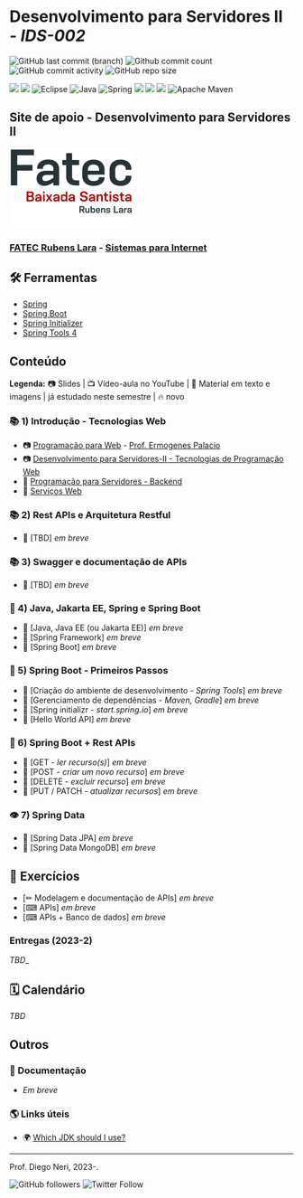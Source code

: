 # Desenvolvimento para Servidores II - _IDS-002_

![GitHub last commit (branch)](https://img.shields.io/github/last-commit/diegoneri/aulas-ds-spring-boot/main?label=%C3%BAltima%20atualiza%C3%A7%C3%A3o)
![Github commit count](https://badgen.net/github/commits/diegoneri/aulas-ds-spring-boot)
![GitHub commit activity](https://img.shields.io/github/commit-activity/m/diegoneri/aulas-ds-spring-boot?label=commits)
![GitHub repo size](https://img.shields.io/github/repo-size/diegoneri/aulas-ds-spring-boot?label=tamanho)

![](https://img.shields.io/badge/windows%20terminal-4D4D4D?style=for-the-badge&logo=windows%20terminal&logoColor=white)
![](https://img.shields.io/badge/Visual_Studio_Code-0078D4?style=for-the-badge&logo=visual%20studio%20code&logoColor=white)
![Eclipse](https://img.shields.io/badge/Eclipse-FE7A16.svg?style=for-the-badge&logo=Eclipse&logoColor=white)
![Java](https://img.shields.io/badge/java-%23ED8B00.svg?style=for-the-badge&logo=openjdk&logoColor=white)
![Spring](https://img.shields.io/badge/spring-%236DB33F.svg?style=for-the-badge&logo=spring&logoColor=white)
![](https://img.shields.io/badge/GIT-E44C30?style=for-the-badge&logo=git&logoColor=white)
![](https://img.shields.io/badge/GitHub-100000?style=for-the-badge&logo=github&logoColor=white)
![](https://img.shields.io/badge/Markdown-000000?style=for-the-badge&logo=markdown&logoColor=white)
![Apache Maven](https://img.shields.io/badge/Apache%20Maven-C71A36?style=for-the-badge&logo=Apache%20Maven&logoColor=white)

## Site de apoio - Desenvolvimento para Servidores II

![Logo em cores da FATEC RL](content/logo/fatec_rl-cor.png)

### [FATEC Rubens Lara](https://fatecrl.edu.br/) - [Sistemas para Internet](https://fatecrl.edu.br/cursos/sistemas-para-internet/)



## 🛠 Ferramentas

- [Spring](<https://spring.io/>)
- [Spring Boot](<https://spring.io/quickstart>)
- [Spring Initializer](<http://start.spring.io/>)
- [Spring Tools 4](<https://spring.io/tools>)

## Conteúdo

**Legenda:** 📷 Slides \| 📺 Vídeo-aula no YouTube \| 📖 Material em texto e imagens \|  já estudado neste semestre \| 🔥 novo

### 📚 1) Introdução - Tecnologias Web

- 📷 [Programação para Web](https://docs.google.com/presentation/d/1W1dcLeHVS2Ln7MG7S5A7SaTsHD0iQBA5OxIyJTGeKLc/edit "Slides - Aulas Programação Web") - [Prof. Ermogenes Palacio](<https://github.com/ermogenes> "Github do Professor Ermogenes Palacio")
- 📷 [Desenvolvimento para Servidores-II - Tecnologias de Programação Web](https://docs.google.com/presentation/d/1npVNbaS8hyEi5x5X5aXqxX37rppnTjkYakQRUSlRHik")
- 📖 [Programação para Servidores - Backend](content/01.1-backend.md)
- 📖 [Serviços Web](content/01.2-web-services.md)

### 📚 2) Rest APIs e Arquitetura Restful

- 📖 [TBD]  _em breve_

### 📚 3) Swagger e documentação de APIs

- 📖 [TBD]  _em breve_

### 👔 4) Java, Jakarta EE, Spring e Spring Boot

- 📖 [Java, Java EE (ou Jakarta EE)]  _em breve_
- 📖 [Spring Framework]  _em breve_
- 📖 [Spring Boot]  _em breve_

### 🔢 5) Spring Boot - Primeiros Passos

- 📖 [Criação do ambiente de desenvolvimento - _Spring Tools_]  _em breve_
- 📖 [Gerenciamento de dependências - _Maven, Gradle_]  _em breve_
- 📖 [Spring initializr - _start.spring.io_]  _em breve_
- 📖 [Hello World API]  _em breve_

### 🔢 6) Spring Boot + Rest APIs

- 📖 [GET - _ler recurso(s)_]  _em breve_
- 📖 [POST - _criar um novo recurso_]  _em breve_
- 📖 [DELETE - _excluir recurso_]  _em breve_
- 📖 [PUT / PATCH - _atualizar recursos_]  _em breve_

### 👁 7) Spring Data

- 📖 [Spring Data JPA]  _em breve_
- 📖 [Spring Data MongoDB]  _em breve_

## 🥋 Exercícios

- [✏ Modelagem e documentação de APIs] _em breve_
- [⌨ APIs] _em breve_
- [⌨ APIs + Banco de dados] _em breve_

### Entregas (2023-2)

_TBD__

## 🗓 Calendário

_TBD_

## Outros

### 📜 Documentação

- _Em breve_

### 🌎 Links úteis

- 🌍 [Which JDK should I use?](https://whichjdk.com/)

----
Prof. Diego Neri, 2023-.

![GitHub followers](https://img.shields.io/github/followers/diegoneri?label=seguidores&style=social)
![Twitter Follow](https://img.shields.io/twitter/follow/diegoneri?style=social)
